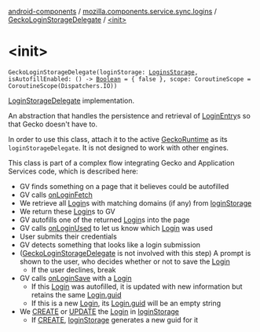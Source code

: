 [android-components](../../index.md) / [mozilla.components.service.sync.logins](../index.md) / [GeckoLoginStorageDelegate](index.md) / [&lt;init&gt;](./-init-.md)

# &lt;init&gt;

`GeckoLoginStorageDelegate(loginStorage: `[`LoginsStorage`](../../mozilla.components.concept.storage/-logins-storage/index.md)`, isAutofillEnabled: () -> `[`Boolean`](https://kotlinlang.org/api/latest/jvm/stdlib/kotlin/-boolean/index.html)` = { false }, scope: CoroutineScope = CoroutineScope(Dispatchers.IO))`

[LoginStorageDelegate](../../mozilla.components.concept.storage/-login-storage-delegate/index.md) implementation.

An abstraction that handles the persistence and retrieval of [LoginEntry](#)s so that Gecko doesn't
have to.

In order to use this class, attach it to the active [GeckoRuntime](#) as its `loginStorageDelegate`.
It is not designed to work with other engines.

This class is part of a complex flow integrating Gecko and Application Services code, which is
described here:

* GV finds something on a page that it believes could be autofilled
* GV calls [onLoginFetch](on-login-fetch.md)
* We retrieve all [Login](../../mozilla.components.concept.storage/-login/index.md)s with matching domains (if any) from [loginStorage](#)
* We return these [Login](../../mozilla.components.concept.storage/-login/index.md)s to GV
* GV autofills one of the returned [Login](../../mozilla.components.concept.storage/-login/index.md)s into the page
* GV calls [onLoginUsed](on-login-used.md) to let us know which [Login](../../mozilla.components.concept.storage/-login/index.md) was used
* User submits their credentials
* GV detects something that looks like a login submission
* ([GeckoLoginStorageDelegate](index.md) is not involved with this step) A prompt is shown to the user,
who decides whether or not to save the [Login](../../mozilla.components.concept.storage/-login/index.md)
  * If the user declines, break
* GV calls [onLoginSave](on-login-save.md) with a [Login](../../mozilla.components.concept.storage/-login/index.md)
  * If this [Login](../../mozilla.components.concept.storage/-login/index.md) was autofilled, it is updated with new information but retains the same
    [Login.guid](../../mozilla.components.concept.storage/-login/guid.md)
  * If this is a new [Login](../../mozilla.components.concept.storage/-login/index.md), its [Login.guid](../../mozilla.components.concept.storage/-login/guid.md) will be an empty string
* We [CREATE](#) or [UPDATE](#) the [Login](../../mozilla.components.concept.storage/-login/index.md) in [loginStorage](#)
  * If [CREATE](#), [loginStorage](#) generates a new guid for it
